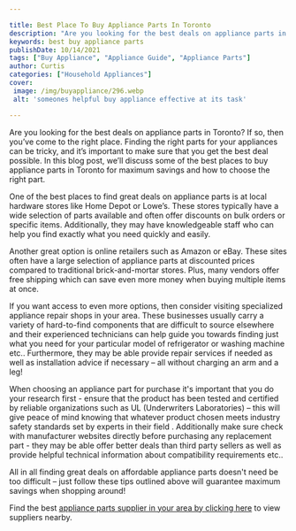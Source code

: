 ```yaml
---

title: Best Place To Buy Appliance Parts In Toronto
description: "Are you looking for the best deals on appliance parts in Toronto? If so, then you’ve come to the right place. Finding the right pa...take a moment to check it out "
keywords: best buy appliance parts
publishDate: 10/14/2021
tags: ["Buy Appliance", "Appliance Guide", "Appliance Parts"]
author: Curtis
categories: ["Household Appliances"]
cover: 
 image: /img/buyappliance/296.webp
 alt: 'someones helpful buy appliance effective at its task'

---
```


Are you looking for the best deals on appliance parts in Toronto? If so, then you’ve come to the right place. Finding the right parts for your appliances can be tricky, and it’s important to make sure that you get the best deal possible. In this blog post, we’ll discuss some of the best places to buy appliance parts in Toronto for maximum savings and how to choose the right part. 

One of the best places to find great deals on appliance parts is at local hardware stores like Home Depot or Lowe’s. These stores typically have a wide selection of parts available and often offer discounts on bulk orders or specific items. Additionally, they may have knowledgeable staff who can help you find exactly what you need quickly and easily. 

Another great option is online retailers such as Amazon or eBay. These sites often have a large selection of appliance parts at discounted prices compared to traditional brick-and-mortar stores. Plus, many vendors offer free shipping which can save even more money when buying multiple items at once. 

If you want access to even more options, then consider visiting specialized appliance repair shops in your area. These businesses usually carry a variety of hard-to-find components that are difficult to source elsewhere and their experienced technicians can help guide you towards finding just what you need for your particular model of refrigerator or washing machine etc.. Furthermore, they may be able provide repair services if needed as well as installation advice if necessary – all without charging an arm and a leg! 

When choosing an appliance part for purchase it's important that you do your research first - ensure that the product has been tested and certified by reliable organizations such as UL (Underwriters Laboratories) – this will give peace of mind knowing that whatever product chosen meets industry safety standards set by experts in their field . Additionally make sure check with manufacturer websites directly before purchasing any replacement part - they may be able offer better deals than third party sellers as well as provide helpful technical information about compatibility requirements etc.. 

All in all finding great deals on affordable appliance parts doesn't need be too difficult – just follow these tips outlined above will guarantee maximum savings when shopping around!

Find the best <a href="/pages/appliance-parts-suppliers/">appliance parts supplier in your area by clicking here</a> to view suppliers nearby.
